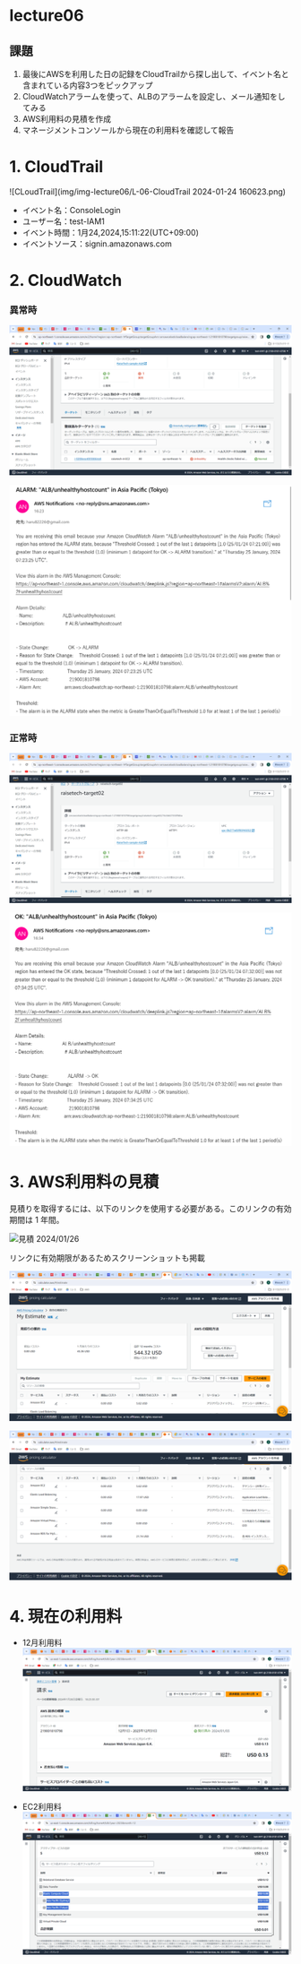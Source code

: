 # lecture06

## 課題

1. 最後にAWSを利用した日の記録をCloudTrailから探し出して、イベント名と含まれている内容3つをピックアップ
2. CloudWatchアラームを使って、ALBのアラームを設定し、メール通知をしてみる
3. AWS利用料の見積を作成
4. マネージメントコンソールから現在の利用料を確認して報告


# 1. CloudTrail

![CLoudTrail](img/img-lecture06/L-06-CloudTrail 2024-01-24 160623.png)

* イベント名：ConsoleLogin
* ユーザー名：test-IAM1
* イベント時間：1月24,2024,15:11:22(UTC+09:00)
* イベントソース：signin.amazonaws.com

# 2. CloudWatch

### 異常時

![ALB異常時](img/img-lecture06/ALB異常時.png)

![CloudWatch異常時](img/img-lecture06/CloudWatch-異常時.png)

### 正常時

![ALB正常時](img/img-lecture06/ALB正常時.png)

![CloudWatch正常時](img/img-lecture06/CloudWatch-正常時.png)

# 3. AWS利用料の見積

見積りを取得するには、以下のリンクを使用する必要がある。このリンクの有効期間は 1 年間。

![見積 2024/01/26](https://calculator.aws/#/estimate?id=876729dffa7c17e219c5655d668950b93b7f2ed8)

リンクに有効期限があるためスクリーンショットも掲載

![見積スクショ1](img/img-lecture06/見積１.png)

![見積スクショ2](img/img-lecture06/見積2.png)

# 4. 現在の利用料

* 12月利用料
![12月利用料](img/img-lecture06/12月利用料.png)

* EC2利用料
![EC2利用料](img/img-lecture06/EC2利用料.png)
